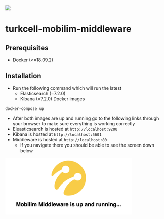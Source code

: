 <img src="https://encrypted-tbn0.gstatic.com/images?q=tbn:ANd9GcTSAxCVXwC-y6LSdUTcxZZkL1Mvxo_cDpDMv_U_fMbiDdce9D2A" width="100">

# turkcell-mobilim-middleware

## Prerequisites
- Docker (>=18.09.2)

## Installation
- Run the following command which will run the latest 
  - Elasticsearch (=7.2.0) 
  - Kibana (=7.2.0) Docker images
```
docker-compose up
```
- After both images are up and running go to the following links through your browser to make sure everything is working correctly
- Eleasticsearch is hosted at ```http://localhost:9200```
- Kibana is hosted at ```http://localhost:5601```
- Middleware is hosted at ```http://localhost:80```
  - If you navigate there you should be able to see the screen down below

<img src="resources/main.png" width="400">